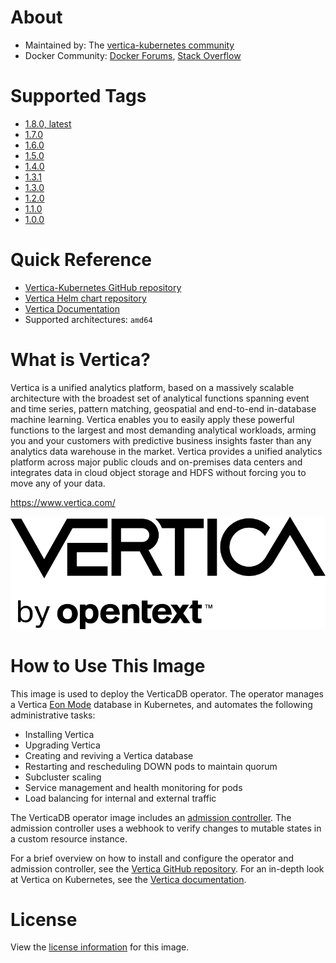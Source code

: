 # About

* Maintained by: The [vertica-kubernetes community](https://github.com/vertica/vertica-kubernetes)
* Docker Community: [Docker Forums](https://forums.docker.com/), [Stack Overflow](https://stackoverflow.com/questions/tagged/docker)

# Supported Tags
* [1.8.0, latest](https://github.com/vertica/vertica-kubernetes/blob/v1.8.0/docker-operator/Dockerfile)
* [1.7.0](https://github.com/vertica/vertica-kubernetes/blob/v1.7.0/docker-operator/Dockerfile)
* [1.6.0](https://github.com/vertica/vertica-kubernetes/blob/v1.6.0/docker-operator/Dockerfile)
* [1.5.0](https://github.com/vertica/vertica-kubernetes/blob/v1.5.0/docker-operator/Dockerfile)
* [1.4.0](https://github.com/vertica/vertica-kubernetes/blob/v1.4.0/docker-operator/Dockerfile)
* [1.3.1](https://github.com/vertica/vertica-kubernetes/blob/v1.3.1/docker-operator/Dockerfile)
* [1.3.0](https://github.com/vertica/vertica-kubernetes/blob/v1.3.0/docker-operator/Dockerfile)
* [1.2.0](https://github.com/vertica/vertica-kubernetes/blob/v1.2.0/docker-operator/Dockerfile)
* [1.1.0](https://github.com/vertica/vertica-kubernetes/blob/v1.1.0/docker-operator/Dockerfile)
* [1.0.0](https://github.com/vertica/vertica-kubernetes/blob/v1.0.0/docker-operator/Dockerfile)

# Quick Reference

* [Vertica-Kubernetes GitHub repository](https://github.com/vertica/vertica-kubernetes)
* [Vertica Helm chart repository](https://github.com/vertica/charts)
* [Vertica Documentation](https://www.vertica.com/docs/latest/HTML/Content/Home.htm)
* Supported architectures: `amd64`

# What is Vertica?

Vertica is a unified analytics platform, based on a massively scalable architecture with the broadest set of analytical functions spanning event and time series, pattern matching, geospatial and end-to-end in-database machine learning. Vertica enables you to easily apply these powerful functions to the largest and most demanding analytical workloads, arming you and your customers with predictive business insights faster than any analytics data warehouse in the market. Vertica provides a unified analytics platform across major public clouds and on-premises data centers and integrates data in cloud object storage and HDFS without forcing you to move any of your data.

https://www.vertica.com/

![](https://raw.githubusercontent.com/vertica/vertica-kubernetes/main/vertica-logo.png)

# How to Use This Image

This image is used to deploy the VerticaDB operator. The operator manages a Vertica [Eon Mode](https://www.vertica.com/docs/latest/HTML/Content/Authoring/Eon/Architecture.htm) database in Kubernetes, and automates the following administrative tasks:
- Installing Vertica
- Upgrading Vertica
- Creating and reviving a Vertica database
- Restarting and rescheduling DOWN pods to maintain quorum
- Subcluster scaling
- Service management and health monitoring for pods
- Load balancing for internal and external traffic

The VerticaDB operator image includes an [admission controller](https://kubernetes.io/docs/reference/access-authn-authz/admission-controllers/). The admission controller uses a webhook to verify changes to mutable states in a custom resource instance.

For a brief overview on how to install and configure the operator and admission controller, see the [Vertica GitHub repository](https://github.com/vertica/vertica-kubernetes). For an in-depth look at Vertica on Kubernetes, see the [Vertica documentation](https://www.vertica.com/docs/latest/HTML/Content/Authoring/Containers/ContainerizedVertica.htm).

# License

View the [license information](https://www.vertica.com/end-user-license-agreement-ce-version/) for this image.
